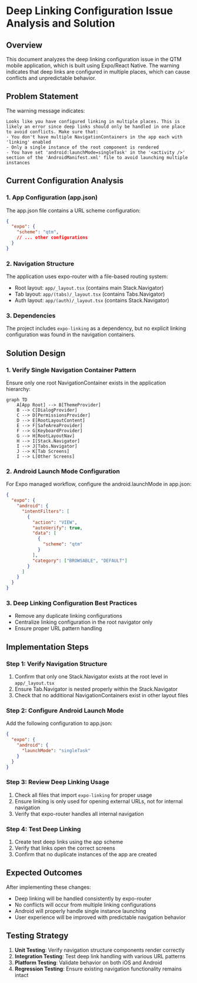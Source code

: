 # Deep Linking Configuration Issue Analysis and Solution

## Overview

This document analyzes the deep linking configuration issue in the QTM mobile application, which is built using Expo/React Native. The warning indicates that deep links are configured in multiple places, which can cause conflicts and unpredictable behavior.

## Problem Statement

The warning message indicates:
```
Looks like you have configured linking in multiple places. This is likely an error since deep links should only be handled in one place to avoid conflicts. Make sure that:
- You don't have multiple NavigationContainers in the app each with 'linking' enabled
- Only a single instance of the root component is rendered
- You have set 'android:launchMode=singleTask' in the '<activity />' section of the 'AndroidManifest.xml' file to avoid launching multiple instances
```

## Current Configuration Analysis

### 1. App Configuration (app.json)
The app.json file contains a URL scheme configuration:
```json
{
  "expo": {
    "scheme": "qtm",
    // ... other configurations
  }
}
```

### 2. Navigation Structure
The application uses expo-router with a file-based routing system:
- Root layout: `app/_layout.tsx` (contains main Stack.Navigator)
- Tab layout: `app/(tabs)/_layout.tsx` (contains Tabs.Navigator)
- Auth layout: `app/(auth)/_layout.tsx` (contains Stack.Navigator)

### 3. Dependencies
The project includes `expo-linking` as a dependency, but no explicit linking configuration was found in the navigation containers.

## Solution Design

### 1. Verify Single Navigation Container Pattern
Ensure only one root NavigationContainer exists in the application hierarchy:

```mermaid
graph TD
    A[App Root] --> B[ThemeProvider]
    B --> C[DialogProvider]
    C --> D[PermissionsProvider]
    D --> E[RootLayoutContent]
    E --> F[SafeAreaProvider]
    F --> G[KeyboardProvider]
    G --> H[RootLayoutNav]
    H --> I[Stack.Navigator]
    I --> J[Tabs.Navigator]
    J --> K[Tab Screens]
    I --> L[Other Screens]
```

### 2. Android Launch Mode Configuration
For Expo managed workflow, configure the android.launchMode in app.json:

```json
{
  "expo": {
    "android": {
      "intentFilters": [
        {
          "action": "VIEW",
          "autoVerify": true,
          "data": [
            {
              "scheme": "qtm"
            }
          ],
          "category": ["BROWSABLE", "DEFAULT"]
        }
      ]
    }
  }
}
```

### 3. Deep Linking Configuration Best Practices
- Remove any duplicate linking configurations
- Centralize linking configuration in the root navigator only
- Ensure proper URL pattern handling

## Implementation Steps

### Step 1: Verify Navigation Structure
1. Confirm that only one Stack.Navigator exists at the root level in `app/_layout.tsx`
2. Ensure Tab.Navigator is nested properly within the Stack.Navigator
3. Check that no additional NavigationContainers exist in other layout files

### Step 2: Configure Android Launch Mode
Add the following configuration to app.json:

```json
{
  "expo": {
    "android": {
      "launchMode": "singleTask"
    }
  }
}
```

### Step 3: Review Deep Linking Usage
1. Check all files that import `expo-linking` for proper usage
2. Ensure linking is only used for opening external URLs, not for internal navigation
3. Verify that expo-router handles all internal navigation

### Step 4: Test Deep Linking
1. Create test deep links using the app scheme
2. Verify that links open the correct screens
3. Confirm that no duplicate instances of the app are created

## Expected Outcomes

After implementing these changes:
- Deep linking will be handled consistently by expo-router
- No conflicts will occur from multiple linking configurations
- Android will properly handle single instance launching
- User experience will be improved with predictable navigation behavior

## Testing Strategy

1. **Unit Testing**: Verify navigation structure components render correctly
2. **Integration Testing**: Test deep link handling with various URL patterns
3. **Platform Testing**: Validate behavior on both iOS and Android
4. **Regression Testing**: Ensure existing navigation functionality remains intact
